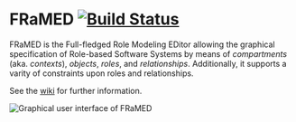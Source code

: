 FRaMED [![Build Status](https://travis-ci.org/leondart/FRaMED.svg?branch=master)](https://travis-ci.org/leondart/FRaMED)
======

FRaMED is the Full-fledged Role Modeling EDitor allowing the graphical specification of Role-based Software Systems
by means of *compartments* (aka. *contexts*), *objects*, *roles*, and *relationships*.
Additionally, it supports a varity of constraints upon roles and relationships. 

See the [wiki](https://github.com/leondart/FRaMED/wiki) for further information.

![Graphical user interface of FRaMED](https://github.com/leondart/FRaMED/wiki/img/ORMEditor_1.png)
